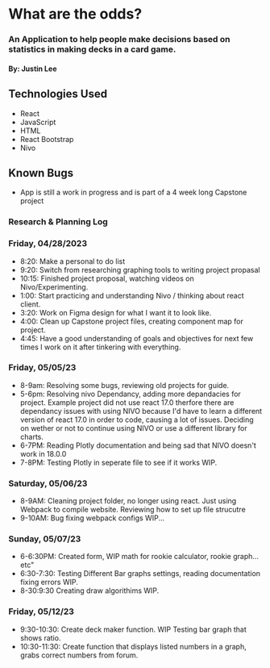 # What are the odds?

### An Application to help people make decisions based on statistics in making decks in a card game.

#### By: Justin Lee 

## Technologies Used
* React
* JavaScript
* HTML 
* React Bootstrap
* Nivo

## Known Bugs
* App is still a work in progress and is part of a 4 week long Capstone project


### Research & Planning Log
### Friday, 04/28/2023
* 8:20: Make a personal to do list
* 9:20: Switch from researching graphing tools to writing project propasal
* 10:15: Finished project proposal, watching videos on Nivo/Experimenting.
* 1:00: Start practicing and understanding Nivo / thinking about react client.
* 3:20: Work on Figma design for what I want it to look like.
* 4:00: Clean up Capstone project files, creating component map for project.
* 4:45: Have a good understanding of goals and objectives for next few times I work on it after tinkering with everything.

### Friday, 05/05/23
* 8-9am: Resolving some bugs, reviewing old projects for guide.
* 5-6pm: Resolving nivo Dependancy, adding more depandacies for project.
Example project did not use react 17.0 therfore there are dependancy issues with using NIVO because I'd have to learn a different version of react 17.0 in order to code, causing a lot of issues. Deciding on wether or not to continue using NIVO or use a different library for charts.
* 6-7PM: Reading Plotly documentation and being sad that NIVO doesn't work in 18.0.0
* 7-8PM: Testing Plotly in seperate file to see if it works WIP.

### Saturday, 05/06/23

* 8-9AM: Cleaning project folder, no longer using react. Just using Webpack to compile website. Reviewing how to set up file strucutre
* 9-10AM: Bug fixing webpack configs WIP...

### Sunday, 05/07/23

* 6-6:30PM: Created form, WIP math for rookie calculator, rookie graph... etc"
* 6:30-7:30: Testing Different Bar graphs settings, reading documentation fixing errors WIP.
* 8-30:9:30 Creating draw algorithims WIP.

### Friday, 05/12/23
* 9:30-10:30: Create deck maker function. WIP Testing bar graph that shows ratio. 
* 10:30-11:30: Create function that displays listed numbers in a graph, grabs correct numbers from forum.